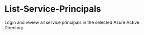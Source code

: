 # List-Service-Principals
Login and review all service principals in the selected Azure Active Directory
